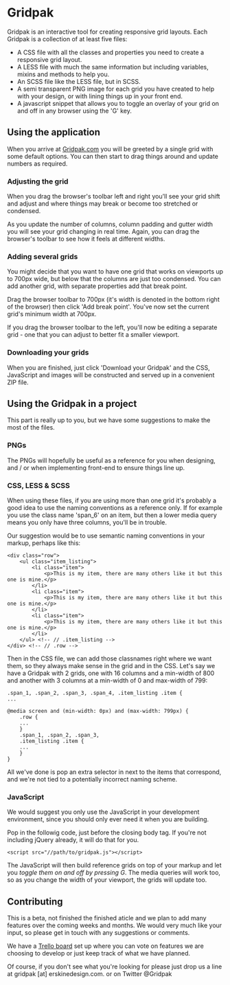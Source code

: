 # Gridpak

Gridpak is an interactive tool for creating responsive grid layouts.
Each Gridpak is a collection of at least five files:

* A CSS file with all the classes and properties you need to create a
  responsive grid layout.
* A LESS file with much the same information but including variables,
  mixins and methods to help you.
* An SCSS file like the LESS file, but in SCSS.
* A semi transparent PNG image for each grid you have created to help
  with your design, or with lining things up in your front end.
* A javascript snippet that allows you to toggle an overlay of your 
grid on and off in any browser using the 'G' key.  

## Using the application

When you arrive at [Gridpak.com](http://gridpak.com/) you will be
greeted by a single grid with some default options. You can then start
to drag things around and update numbers as required.

### Adjusting the grid

When you drag the browser's toolbar left and right you'll see your grid shift and adjust and where things may break or
become too stretched or condensed.

As you update the number of columns, column padding and gutter width you
will see your grid changing in real time. Again, you can drag the
browser's toolbar to see how it feels at different widths.

### Adding several grids

You might decide that you want to have one grid that works on viewports
up to 700px wide, but below that the columns are just too condensed. You
can add another grid, with separate properties add that break point.

Drag the browser toolbar to 700px (it's width is denoted in the bottom
right of the browser) then click 'Add break point'. You've now set the current grid's minimum width at 700px.

If you drag the browser toolbar to the left, you'll now be editing a
separate grid - one that you can adjust to better fit a smaller
viewport.

### Downloading your grids

When you are finished, just click 'Download your Gridpak' and the CSS,
JavaScript and images will be constructed and served up in a convenient ZIP file.

## Using the Gridpak in a project

This part is really up to you, but we have some suggestions to make
the most of the files.

### PNGs

The PNGs will hopefully be useful as a reference for you when designing,
and / or when implementing front-end to ensure things line up.

### CSS, LESS & SCSS

When using these files, if you are using more than one grid it's
probably a good idea to use the naming conventions as a reference only.
If for example you use the class name 'span_6' on an item, but then a
lower media query means you only have three columns, you'll be in
trouble.

Our suggestion would be to use semantic naming conventions in your
markup, perhaps like this:

    <div class="row">
        <ul class="item_listing">
            <li class="item">
                <p>This is my item, there are many others like it but this one is mine.</p>
            </li>
            <li class="item">
                <p>This is my item, there are many others like it but this one is mine.</p>
            </li>
            <li class="item">
                <p>This is my item, there are many others like it but this one is mine.</p>
            </li>
        </ul> <!-- // .item_listing -->
    </div> <!-- // .row -->

Then in the CSS file, we can add those classnames right where we want
them, so they always make sense in the grid and in the CSS. Let's say we
have a Gridpak with 2 grids, one with 16 columns and a min-width of 800
and another with 3 columns at a min-width of 0 and max-width of 799:

    .span_1, .span_2, .span_3, .span_4, .item_listing .item {
    ...

    @media screen and (min-width: 0px) and (max-width: 799px) {
        .row {
        ...
        }
        .span_1, .span_2, .span_3,
        .item_listing .item {
        ...
        }
    }

All we've done is pop an extra selector in next to the items that
correspond, and we're not tied to a potentially incorrect naming scheme.

### JavaScript

We would suggest you only use the JavaScript in your development
environment, since you should only ever need it when you are building.

Pop in the followig code, just before the closing body tag. If you're
not including jQuery already, it will do that for you.

    <script src="//path/to/gridpak.js"></script>

The JavaScript will then build reference grids on top of your markup and
let you _toggle them on and off by pressing G_. The media queries will
work too, so as you change the width of your viewport, the grids will
update too.

## Contributing

This is a beta, not finished the finished aticle and we plan to add many features over the coming weeks and months. We would very much like your input, so please get in touch with any suggestions or comments. 

We have a [Trello board](https://trello.com/board/gridpak/4ec2949a6f575b8735025392)
set up where you can vote on features we are choosing to develop or just
keep track of what we have planned.

Of course, if you don't see what you're looking for please just drop us
a line at gridpak [at] erskinedesign.com. or on Twitter @Gridpak
